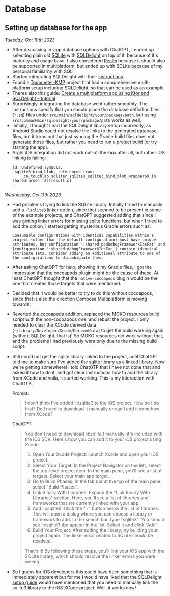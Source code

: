 # Database

## Setting up database for the app

_Tuesday, Oct 10th 2023_

- After discussing in-app database options with ChatGPT, I ended up
  selecting plain old [SQLite](https://www.sqlite.org/index.html)
  with [SQLDelight](https://github.com/cashapp/sqldelight) on top of
  it, because of it's maturity and usage base. I also considered
  [Realm](https://www.mongodb.com/docs/realm/sdk/kotlin/) because it
  should also be supported in multiplatform, but ended up with SQLite
  because of my personal familiarity with SQL.
- Started integrating SQLDelight with their
  [instructions](https://cashapp.github.io/sqldelight/2.0.0/multiplatform_sqlite/).
- Found a [Todometer-KMP](https://github.com/serbelga/Todometer-KMP)
  project that had a comprehensive multi-platform setup including
  SQLDelight, so that can be used as an example.
- Theres also this guide:
  [Create a multiplatform app using Ktor and SQLDelight – tutorial](https://kotlinlang.org/docs/multiplatform-mobile-ktor-sqldelight.html)
- Surprisingly, integrating the database went rather smoothly. The
  instructions specify that you should place the database definition
  files (`*.sq`) files under `src/main/sqldelight/your/package/path`,
  but using `src/commonMain/sqldelight/your/package/path` works as
  well.
- Initially, I thought I had the SQLDelight library setup incorrectly,
  as Android Studio could not resolve the links to the generated
  database files, but it turns out that just syncing the Gradle build
  files does not generate those files, but rather you need to run a
  project build (or try starting the app).
- Argh! iOS integration did not work out-of-the-box after all, but
  rather iOS linking is failing:
  ```
  ld: Undefined symbols:
  _sqlite3_bind_blob, referenced from:
      _co_touchlab_sqliter_sqlite3_sqlite3_bind_blob_wrapper69 in shared[arm64][2](result.o)
  ...
  ```

_Wednesday, Oct 11th 2023_

- Had problems trying to link the SQLite library. Initially I tried
  to manually add a `-lsqlite3` linker option, since that seemed to
  be present in some of the example projects, and ChatGPT suggested
  adding that since I was getting linker errors for missing sqlite
  functions, but when I tried to add the option, I started getting
  mysterious Gradle errors such as:
  ```
  Consumable configurations with identical capabilities within a project (other than the default configuration) must have unique attributes, but configuration ':shared:podDebugFrameworkIosFat' and [configuration ':shared:debugFrameworkIosFat'] contain identical attribute sets. Consider adding an additional attribute to one of the configurations to disambiguate them.
  ```
- After asking ChatGPT for help, showing it my Gradle files, I got the
  impression that the cocoapods plugin might be the cause of these.
  At least ChatGPT thought that the `native-cocoapods` plugin would
  be the one that creates those targets that were mentioned.
- Decided that it would be better to try to do this without cocoapods,
  since that is also the direction Compose Multiplatform is moving
  towards.
- Reverted the cocoapods addition, replaced the MOKO resources build
  script with the non-cocoapods one, and rebuilt the project. I only
  needed to clear the XCode derived data
  (`~/Library/Developer/Xcode/DerivedData`) to get the build working
  again (without SQLDelight, that is)!
  So MOKO resources did work without that, and the problems I had
  previously were only due to the missing build script.
- Still could not get the sqlite library linked to the project, until
  ChatGPT told me to make sure I've added the sqlite library as a
  linked library. Now we're getting somewhere! I told ChatGTP that
  I have not done that and asked it how to do it, and got clear
  instructions how to add the library from XCode and voilà, it started
  working. This is my interaction with ChatGTP:

  Prompt:
  > I don't think I've added libsqlite3 to the iOS project. How do I
  do that? Do I need to download it manually or can I add it somehow
  from XCode?
  
  ChatGPT:
  > You don't need to download libsqlite3 manually; it's included with
  the iOS SDK. Here's how you can add it to your iOS project using
  Xcode:
  >
  > 1. Open Your Xcode Project: Launch Xcode and open your iOS project.
  > 1. Select Your Target: In the Project Navigator on the left, select
  the top-level project item. In the main pane, you'll see a list of
  targets. Select your main app target.
  > 1. Go to Build Phases: In the tab bar at the top of the main pane,
  select "Build Phases".
  > 1. Link Binary With Libraries: Expand the "Link Binary With Libraries"
  section. Here, you'll see a list of libraries and frameworks that are
  currently linked with your app.
  > 1. Add libsqlite3: Click the "+" button below the list of libraries.
  This will open a dialog where you can choose a library or framework
  to add. In the search bar, type "sqlite3". You should see
  libsqlite3.tbd appear in the list. Select it and click "Add".
  > 1. Build Your Project: After adding the library, try building your
  project again. The linker error related to SQLite should be resolved.
  >
  >That's it! By following these steps, you'll link your iOS app with the SQLite library, which should resolve the linker errors you were seeing.
- So I guess for iOS developers this could have been something that is
  immediately apparent but for me I would have liked that the
  SQLDelight
  [setup guide](https://cashapp.github.io/sqldelight/2.0.0/multiplatform_sqlite/)
  would have mentioned that you need to manually link the sqlite3
  library to the iOS XCode project. Well, it works now!
